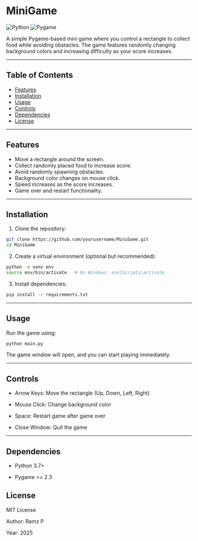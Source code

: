 # MiniGame

![Python](https://img.shields.io/badge/Python-3.7%2B-blue)
![Pygame](https://img.shields.io/badge/Pygame-2.3+-green)

A simple Pygame-based mini game where you control a rectangle to collect food while avoiding obstacles. The game features randomly changing background colors and increasing difficulty as your score increases.

---

## Table of Contents

- [Features](#features)
- [Installation](#installation)
- [Usage](#usage)
- [Controls](#controls)
- [Dependencies](#dependencies)
- [License](#license)

---

## Features

- Move a rectangle around the screen.
- Collect randomly placed food to increase score.
- Avoid randomly spawning obstacles.
- Background color changes on mouse click.
- Speed increases as the score increases.
- Game over and restart functionality.

---

## Installation

1. Clone the repository:

```bash
git clone https://github.com/yourusername/MiniGame.git
cd MiniGame
```

2. Create a virtual environment (optional but recommended):

```bash
python -m venv env
source env/bin/activate   # On Windows: env\Scripts\activate
```

3. Install dependencies:

```bash
pip install -r requirements.txt
```

---

## Usage

Run the game using:

```bash
python main.py
```
The game window will open, and you can start playing immediately.

---

## Controls

- Arrow Keys: Move the rectangle (Up, Down, Left, Right)

- Mouse Click: Change background color

- Space: Restart game after game over

- Close Window: Quit the game

---

## Dependencies

- Python 3.7+

- Pygame >= 2.3

## License

MIT License

Author: Ramz P

Year: 2025